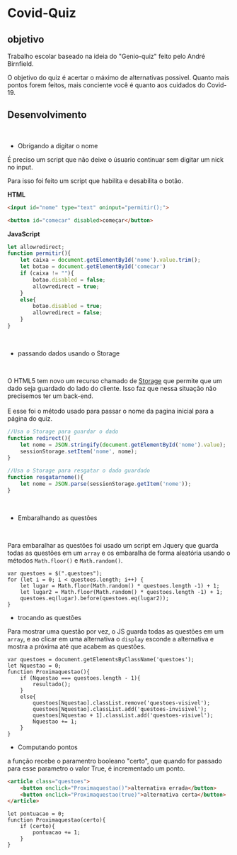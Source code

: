 # Covid-Quiz
 
## objetivo

Trabalho escolar baseado na ideia do "Genio-quiz" feito pelo André Birnfield.

O objetivo do quiz é acertar o máximo de alternativas possivel. Quanto mais pontos forem feitos, mais conciente você é quanto aos cuidados do Covid-19.

## Desenvolvimento

<br>

* Obrigando a digitar o nome

É preciso um script que não deixe o úsuario continuar sem digitar um nick no input.

Para isso foi feito um script que habilita e desabilita o botão.

**HTML**
```html
<input id="nome" type="text" oninput="permitir();">

<button id="comecar" disabled>começar</button>
```

**JavaScript**
```js
let allowredirect;
function permitir(){
    let caixa = document.getElementById('nome').value.trim();
    let botao = document.getElementById('comecar')
    if (caixa != ""){
        botao.disabled = false;
        allowredirect = true;
    }
    else{
        botao.disabled = true;
        allowredirect = false;
    }
}
```

<br>

* passando dados usando o Storage

<br>

O HTML5 tem novo um recurso chamado de [Storage](https://www.html5rocks.com/en/features/storage) que permite que um dado seja guardado do lado do cliente. Isso faz que nessa situação não precisemos ter um back-end.<br><br>
E esse foi o método usado para passar o nome da pagina inicial para a página do quiz.

```js
//Usa o Storage para guardar o dado
function redirect(){
    let nome = JSON.stringify(document.getElementById('nome').value);
    sessionStorage.setItem('nome', nome);
}

//Usa o Storage para resgatar o dado guardado
function resgatarnome(){
    let nome = JSON.parse(sessionStorage.getItem('nome'));
}
```

<br>

* Embaralhando as questões

<br>


Para embaralhar as questões foi usado um script em Jquery que guarda todas as questões em um `array` e os embaralha de forma aleatória usando o métodos `Math.floor()` e `Math.random()`.

```JS
var questoes = $(".questoes");
for (let i = 0; i < questoes.length; i++) {
    let lugar = Math.floor(Math.random() * questoes.length -1) + 1;
    let lugar2 = Math.floor(Math.random() * questoes.length -1) + 1;
    questoes.eq(lugar).before(questoes.eq(lugar2));
}
```

* trocando as questões

Para mostrar uma questão por vez, o JS guarda todas as questões em um `array`, e ao clicar em uma alternativa o `display` esconde a alternativa e mostra a próxima até que acabem as questões.

```JS
var questoes = document.getElementsByClassName('questoes');
let Nquestao = 0;
function Proximaquestao(){
    if (Nquestao === questoes.length - 1){
        resultado();
    }
    else{
        questoes[Nquestao].classList.remove('questoes-visivel');
        questoes[Nquestao].classList.add('questoes-invisivel');
        questoes[Nquestao + 1].classList.add('questoes-visivel');
        Nquestao += 1;
    }
}
```

* Computando pontos

a função recebe o paramentro booleano "certo", que quando for passado para esse parametro o valor True, é incrementado um ponto.

```HTML
<article class="questoes">
    <button onclick="Proximaquestao()">alternativa errada</button>
    <button onclick="Proximaquestao(true)">alternativa certa</button>
</article>
```

```JS
let pontuacao = 0;
function Proximaquestao(certo){
    if (certo){
        pontuacao += 1;
    }
}
```

